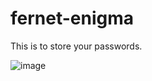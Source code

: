 # fernet-enigma
This is to store your passwords.

![image](https://user-images.githubusercontent.com/72539638/236854755-d5177c32-62c2-46fa-ab16-efb170a25a33.png)

